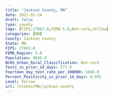 ```yaml
---
title: "Jackson County, MN"
date: 2021-01-24
draft: false
type: county
tags: [FIPS:27063.0,FEMA:5.0,Non-core,Yellow]
categories: [MN]
County: Jackson County
State: MN
FIPS: 27063.0
FEMA_Region: 5.0
Population: 9846.0
NCHS_Urban_Rural_Classification: Non-core
Tests_in_prior_14_days: 577.0
Fourteen_day_test_rate_per_100000: 5860.0
Percent_Positivity_in_prior_14_days: 0.092
Level: Yellow
url: /states/MN/jackson-county
---
```




